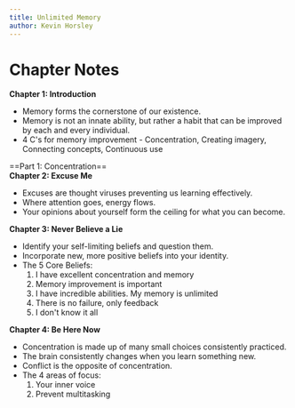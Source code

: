 ```yaml
---
title: Unlimited Memory
author: Kevin Horsley
---
```

# Chapter Notes
**Chapter 1: Introduction**
- Memory forms the cornerstone of our existence.
- Memory is not an innate ability, but rather a habit that can be improved by each and every individual.
- 4 C's for memory improvement - Concentration, Creating imagery, Connecting concepts, Continuous use

==Part 1: Concentration==  
**Chapter 2: Excuse Me**
- Excuses are thought viruses preventing us learning effectively.
- Where attention goes, energy flows.
- Your opinions about yourself form the ceiling for what you can become.

**Chapter 3: Never Believe a Lie**
- Identify your self-limiting beliefs and question them.
- Incorporate new, more positive beliefs into your identity.
- The 5 Core Beliefs:
	1) I have excellent concentration and memory
	2) Memory improvement is important
	3) I have incredible abilities. My memory is unlimited
	4) There is no failure, only feedback
	5) I don't know it all

**Chapter 4: Be Here Now**
- Concentration is made up of many small choices consistently practiced.
- The brain consistently changes when you learn something new.
- Conflict is the opposite of concentration.
- The 4 areas of focus:
	1) Your inner voice
	2) Prevent multitasking

